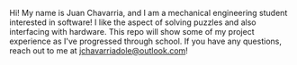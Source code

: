 Hi! My name is Juan Chavarria, and I am a mechanical engineering student interested in software! I like the aspect of solving puzzles and also interfacing with hardware.
This repo will show some of my project experience as I've progressed through school. If you have any questions, reach out to me at jchavarriadole@outlook.com! 
